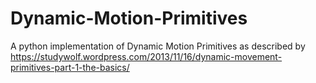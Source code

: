 # Dynamic-Motion-Primitives
A python implementation of Dynamic Motion Primitives as described by https://studywolf.wordpress.com/2013/11/16/dynamic-movement-primitives-part-1-the-basics/

